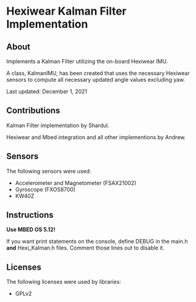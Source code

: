 # Hexiwear Kalman Filter Implementation

## About

Implements a Kalman Filter utilizing the on-board
Hexiwear IMU.

A class, KalmanIMU, has been created that uses the
necessary Hexiwear sensors to compute all necessary
updated angle values excluding yaw.

Last updated: December 1, 2021

## Contributions

Kalman Filter implementation by Shardul.

Hexiwear and Mbed integration and all other implementions by Andrew.

## Sensors

The following sensors were used:
- Accelerometer and Magnetometer (FSAX21002)
- Gyroscope (FXOS8700)
- KW40Z

## Instructions

**Use MBED OS 5.12!**

If you want print statements on the console, define DEBUG
in the main.h **and** Hexi_Kalman.h files.
Comment those lines out to disable it.

## Licenses

The following licenses were used by libraries:
- GPLv2
